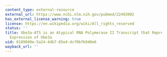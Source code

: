 ```yaml
---
content_type: external-resource
external_url: https://www.ncbi.nlm.nih.gov/pubmed/22493002
has_external_license_warning: true
license: https://en.wikipedia.org/wiki/All_rights_reserved
status: ''
title: Ube3a-ATS is an Atypical RNA Polymerase II Transcript that Represses the Paternal
  Expression of Ube3a
uid: 0189040e-5a24-4db7-85e4-dcf0bfb940e6
wayback_url: ''
---
```

